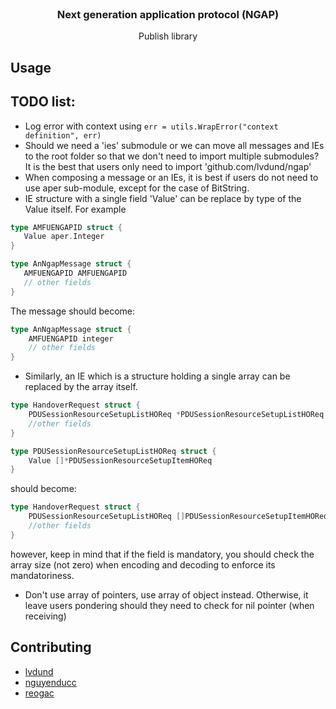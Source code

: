 <br />
<div align="center">
  <h3 align="center">Next generation application protocol (NGAP)</h3>
  <p align="center">
    Publish library
  </p>
</div>

## Usage


## TODO list:
 - Log error with context using `err = utils.WrapError("context definition", err)`
 - Should we need a 'ies' submodule or we can move all messages and IEs to the root folder so that we don't need to import multiple submodules? It is the best that users only need to import 'github.com/lvdund/ngap'
 - When composing a message or an IEs, it is best if users do not need to use aper sub-module, except for the case of BitString.
 - IE structure with a single field 'Value' can be replace by type of the Value itself. For example

 ```go
type AMFUENGAPID struct {
	Value aper.Integer
}

type AnNgapMessage struct {
	AMFUENGAPID AMFUENGAPID
	// other fields
}
```

The message should become:

```go
type AnNgapMessage struct {
	AMFUENGAPID integer
	// other fields
}
```	

 - Similarly, an IE which is a structure holding a single array can be replaced by the array itself.
```go
type HandoverRequest struct {
	PDUSessionResourceSetupListHOReq *PDUSessionResourceSetupListHOReq
	//other fields
}

type PDUSessionResourceSetupListHOReq struct {
	Value []*PDUSessionResourceSetupItemHOReq
}

```
should become:

```go
type HandoverRequest struct {
	PDUSessionResourceSetupListHOReq []PDUSessionResourceSetupItemHOReq
	//other fields
}

```
however, keep in mind that if the field is mandatory, you should check the array size (not zero) when encoding and decoding to enforce its mandatoriness.

- Don't use array of pointers, use array of object instead. Otherwise, it leave users pondering should they need to check for nil pointer (when receiving)

## Contributing

- [lvdund](https://github.com/lvdund)
- [nguyenducc](https://github.com/nguyenducc)
- [reogac](https://github.com/reogac)

